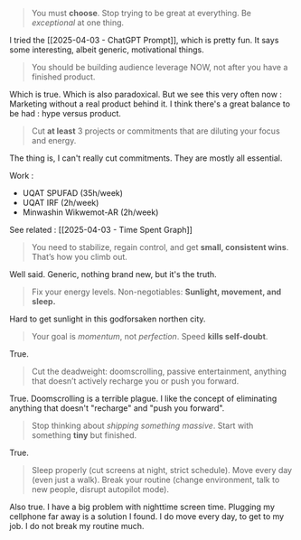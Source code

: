 > You must **choose**. Stop trying to be great at everything. Be _exceptional_ at one thing.

I tried the [[2025-04-03 - ChatGPT Prompt]], which is pretty fun. It says some interesting, albeit generic, motivational things.

> You should be building audience leverage NOW, not after you have a finished product.

Which is true. Which is also paradoxical. But we see this very often now : Marketing without a real product behind it. I think there's a great balance to be had : hype versus product.

> Cut **at least** 3 projects or commitments that are diluting your focus and energy.

The thing is, I can't really cut commitments. They are mostly all essential. 

Work : 
* UQAT SPUFAD (35h/week)
* UQAT IRF (2h/week)
* Minwashin Wikwemot-AR (2h/week)

See related : [[2025-04-03 - Time Spent Graph]]

> You need to stabilize, regain control, and get **small, consistent wins**. That’s how you climb out.

Well said. Generic, nothing brand new, but it's the truth.

> Fix your energy levels. Non-negotiables: **Sunlight, movement, and sleep.**

Hard to get sunlight in this godforsaken northen city.

>Your goal is _momentum_, not _perfection_. Speed **kills self-doubt**.

True.

> Cut the deadweight: doomscrolling, passive entertainment, anything that doesn’t actively recharge you or push you forward.

True. Doomscrolling is a terrible plague. I like the concept of eliminating anything that doesn't "recharge" and "push you forward".

> Stop thinking about _shipping something massive_. Start with something **tiny** but finished.

True.

> Sleep properly (cut screens at night, strict schedule).
> Move every day (even just a walk).
> Break your routine (change environment, talk to new people, disrupt autopilot mode).

Also true. I have a big problem with nighttime screen time. Plugging my cellphone far away is a solution I found. I do move every day, to get to my job. I do not break my routine much.